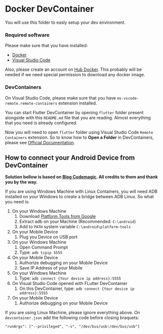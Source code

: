 # Docker DevContainer

You will use this folder to easly setup your dev environment.

### Required software

Please make sure that you have installed:
- [Docker](https://www.docker.com/products/docker-desktop)
- [Visual Studio Code](https://code.visualstudio.com/)

Also, please create an account on [Hub Docker](https://hub.docker.com/).
This probably will be needed if we need special permission to download any docker image.

### DevContainers

On Visual Studio Code, please make sure that you have `ms-vscode-remote.remote-containers` extension installed.

You can start Flutter DevContainer by opening `flutter` folder present alongside with this `README.md` file that you are reading. Almost everything that you need is already configured.

Now you will need to open `flutter` folder using Visual Studio Code `Remote Containers` extension. So to know how to **Open a Folder** in DevContainers, please see [Official Documentation](https://code.visualstudio.com/docs/remote/containers).

## How to connect your Android Device from DevContainer

**Solution bellow is based on [Blog Codemagic](https://blog.codemagic.io/how-to-dockerize-flutter-apps/). All credits to them and thank you by the way.**

If you are using Windows Machine with Linux Containers, you will need ADB installed on your Windows to create a bridge between ADB Linux. So what you need is:
1) On your Windows Machine
   1) Download [Platform Tools from Google](https://developer.android.com/studio/releases/platform-tools)
   2) Extract adb on your Machine (Recommended: `C:\android`)
   3) Add to `PATH` system variable `C:\android\platform-tools`
2) On your Mobile Device
   1) Plug you Device on USB port
3) On your Windows Machine
   1) Open Command Prompt
   2) Type: `adb tcpip 5555`
4) On your Mobile Device
   1) Authorize debugging on your Mobile Device
   2) Save IP Address of your Mobile
5) On your Windows Machine
   1) Type: `adb connect {Your device ip address}:5555`
6) On Visual Studio Code opened with FLutter DevContainer
   1) On this DevContainer, type: `adb connect {Your device ip address}:5555`
7) On your Mobile Device
   1) Authorize debugging on your Mobile Device

If you are using Linux Machine, please ignore everything above. On `devcontainer.json` add the following code before closing braquets:
```
"runArgs": ["--privileged", "-v", "/dev/bus/usb:/dev/bus/usb"]
```